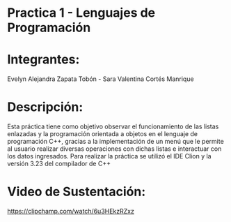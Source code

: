 # Practica 1 - Lenguajes de Programación
# Integrantes: 
Evelyn Alejandra Zapata Tobón - Sara Valentina Cortés Manrique
# Descripción: 
Esta práctica tiene como objetivo observar el funcionamiento de  las listas enlazadas y la programación orientada a objetos en el lenguaje de programación C++, gracias a la implementación de un menú que le permite al usuario realizar diversas operaciones con dichas listas e interactuar con los datos ingresados.
Para realizar la práctica se utilizó el IDE Clion y la versión 3.23 del compilador de C++
# Video de Sustentación:
https://clipchamp.com/watch/6u3HEkzRZxz

